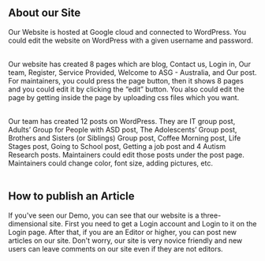 ## About our Site
Our Website is hosted at Google cloud and connected to WordPress. You could edit the website on WordPress with a given username and password.</br></br>


Our website has created 8 pages which are blog, Contact us, Login in, Our team, Register, Service Provided, Welcome to ASG - Australia, and Our post. For maintainers, you could press the page button, then it shows 8 pages and you could edit it by clicking the “edit” button. You also could edit the page by getting inside the page by uploading css files which you want. </br></br>

Our team has created 12 posts on WordPress. They are IT group post, Adults’ Group for People with ASD post, The Adolescents’ Group post, Brothers and Sisters (or Siblings) Group post, Coffee Morning post, Life Stages post, Going to School post, Getting a job post and 4 Autism Research posts. Maintainers could edit those posts under the post page. Maintainers could change color, font size, adding pictures, etc. </br></br>

## How to publish an Article
If you've seen our Demo, you can see that our website is a three-dimensional site. First you need to get a Login account and Login to it on the Login page. After that, if you are an Editor or higher, you can post new articles on our site. Don't worry, our site is very novice friendly and new users can leave comments on our site even if they are not editors.
